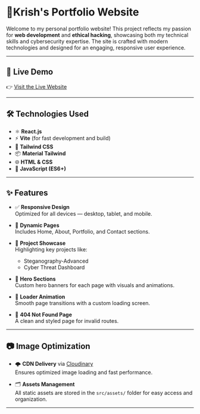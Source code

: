 # 🌟Krish's Portfolio Website

Welcome to my personal portfolio website! This project reflects my passion for **web development** and **ethical hacking**, showcasing both my technical skills and cybersecurity expertise. The site is crafted with modern technologies and designed for an engaging, responsive user experience.

---

## 🚀 Live Demo

👉 [Visit the Live Website](https://portfolio-krishs-projects-41491346.vercel.app/)  


---

## 🛠️ Technologies Used

- ⚛️ **React.js**
- ⚡ **Vite** (for fast development and build)
- 🎨 **Tailwind CSS**
- 📦 **Material Tailwind**
- 🌐 **HTML & CSS**
- 🔧 **JavaScript (ES6+)**

---

## ✨ Features

- ✅ **Responsive Design**  
  Optimized for all devices — desktop, tablet, and mobile.

- 🔁 **Dynamic Pages**  
  Includes Home, About, Portfolio, and Contact sections.

- 💼 **Project Showcase**  
  Highlighting key projects like:
  - Steganography-Advanced
  - Cyber Threat Dashboard

- 🎯 **Hero Sections**  
  Custom hero banners for each page with visuals and animations.

- 🔄 **Loader Animation**  
  Smooth page transitions with a custom loading screen.

- 🚫 **404 Not Found Page**  
  A clean and styled page for invalid routes.

---

## 📷 Image Optimization

- 🌩️ **CDN Delivery** via [Cloudinary](https://cloudinary.com)  
  Ensures optimized image loading and fast performance.

- 🗂️ **Assets Management**  
  All static assets are stored in the `src/assets/` folder for easy access and organization.

---

